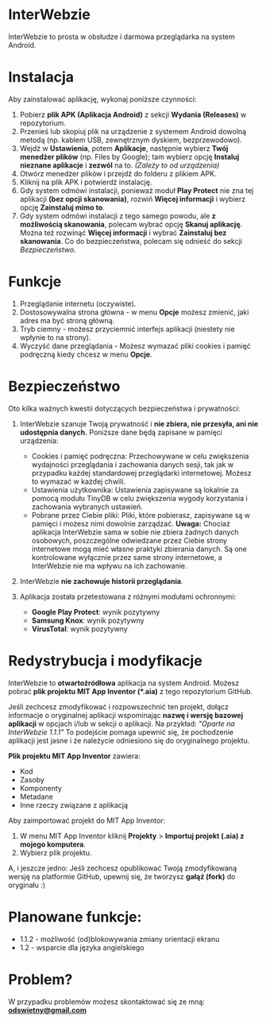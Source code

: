 # InterWebzie
InterWebzie to prosta w obsłudze i darmowa przeglądarka na system Android.

# Instalacja
Aby zainstalować aplikację, wykonaj poniższe czynności:
1. Pobierz **plik APK (Aplikacja Android)** z sekcji **Wydania (Releases)** w repozytorium.
2. Przenieś lub skopiuj plik na urządzenie z systemem Android dowolną metodą (np. kablem USB, zewnętrznym dyskiem, bezprzewodowo).
3. Wejdź w **Ustawienia**, potem **Aplikacje**, następnie wybierz **Twój menedżer plików** (np. Files by Google); tam wybierz opcję **Instaluj nieznane aplikacje** i **zezwól** na to. _(Zależy to od urządzenia)_
4. Otwórz menedżer plików i przejdź do folderu z plikiem APK.
5. Kliknij na plik APK i potwierdź instalację.
6. Gdy system odmówi instalacji, ponieważ moduł **Play Protect** nie zna tej aplikacji **(bez opcji skanowania)**, rozwiń **Więcej informacji** i wybierz opcję **Zainstaluj mimo to**.
7. Gdy system odmówi instalacji z tego samego powodu, ale **z możliwością skanowania**, polecam wybrać opcję **Skanuj aplikację**. Można też rozwinąć **Więcej informacji** i wybrać **Zainstaluj bez skanowania**.
Co do bezpieczeństwa, polecam się odnieść do sekcji _Bezpieczeństwo_.

# Funkcje
1. Przeglądanie internetu (oczywiste).
2. Dostosowywalna strona główna - w menu **Opcje** możesz zmienić, jaki adres ma być stroną główną.
3. Tryb ciemny - możesz przyciemnić interfejs aplikacji (niestety nie wpłynie to na strony).
4. Wyczyść dane przeglądania - Możesz wymazać pliki cookies i pamięć podręczną kiedy chcesz w menu **Opcje**.

# Bezpieczeństwo
Oto kilka ważnych kwestii dotyczących bezpieczeństwa i prywatności:

1. InterWebzie szanuje Twoją prywatność i **nie zbiera, nie przesyła, ani nie udostępnia danych.** Poniższe dane będą zapisane w pamięci urządzenia:
   - Cookies i pamięć podręczna: Przechowywane w celu zwiększenia wydajności przeglądania i zachowania danych sesji, tak jak w przypadku każdej standardowej przeglądarki internetowej. Możesz to wymazać w każdej chwili.
   - Ustawienia użytkownika: Ustawienia zapisywane są lokalnie za pomocą modułu TinyDB w celu zwiększenia wygody korzystania i zachowania wybranych ustawień.
   - Pobrane przez Ciebie pliki: Pliki, które pobierasz, zapisywane są w pamięci i możesz nimi dowolnie zarządzać.
**Uwaga:** Chociaż aplikacja InterWebzie sama w sobie nie zbiera żadnych danych osobowych, poszczególne odwiedzane przez Ciebie strony internetowe mogą mieć własne praktyki zbierania danych. Są one kontrolowane wyłącznie przez same strony internetowe, a InterWebzie nie ma wpływu na ich zachowanie.

2. InterWebzie **nie zachowuje historii przeglądania**.

3. Aplikacja została przetestowana z różnymi modułami ochronnymi:
   - **Google Play Protect**: wynik pozytywny
   - **Samsung Knox**: wynik pozytywny
   - **VirusTotal**: wynik pozytywny

# Redystrybucja i modyfikacje
InterWebzie to **otwartoźródłowa** aplikacja na system Android. Możesz pobrać **plik projektu MIT App Inventor (*.aia)** z tego repozytorium GitHub.

Jeśli zechcesz zmodyfikować i rozpowszechnić ten projekt, dołącz informacje o oryginalnej aplikacji wspominając **nazwę i wersję bazowej aplikacji** w opcjach i/lub w sekcji o aplikacji. Na przykład:
_"Oparte na InterWebzie 1.1.1"_
To podejście pomaga upewnić się, że pochodzenie aplikacji jest jasne i że należycie odniesiono się do oryginalnego projektu.

**Plik projektu MIT App Inventor** zawiera:
- Kod
- Zasoby
- Komponenty
- Metadane
- Inne rzeczy związane z aplikacją

Aby zaimportować projekt do MIT App Inventor:
1. W menu MIT App Inventor kliknij **Projekty** > **Importuj projekt (.aia) z mojego komputera**.
2. Wybierz plik projektu.

A, i jeszcze jedno:
Jeśli zechcesz opublikować Twoją zmodyfikowaną wersję na platformie GitHub, upewnij się, że tworzysz **gałąź (fork)** do oryginału :)

# Planowane funkcje:
- 1.1.2 - możliwość (od)blokowywania zmiany orientacji ekranu
- 1.2 - wsparcie dla języka angielskiego

# Problem?
W przypadku problemów możesz skontaktować się ze mną: **odswietny@gmail.com**
